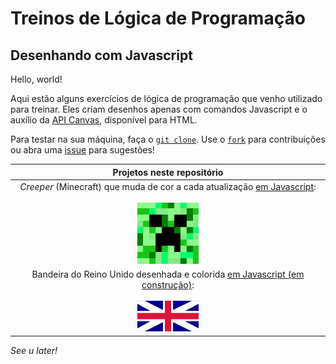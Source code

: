 # Treinos de Lógica de Programação

## Desenhando com Javascript

Hello, world! 

Aqui estão alguns exercícios de lógica de programação que venho utilizado para treinar. Eles criam desenhos apenas com comandos Javascript e o auxílio da [API Canvas](https://developer.mozilla.org/pt-BR/docs/Web/HTML/Element/canvas), disponível para HTML.

Para testar na sua máquina, faça o [`git clone`](https://docs.github.com/pt/free-pro-team@latest/github/creating-cloning-and-archiving-repositories/cloning-a-repository#clonar-um-reposit%C3%B3rio-usando-a-linha-de-comando). Use o [`fork`](https://www.digitalocean.com/community/tutorials/como-criar-um-pull-request-no-github-pt#:~:text=Fa%C3%A7a%20o%20Fork%20do%20Reposit%C3%B3rio&text=Ou%20voc%C3%AA%20pode%20procurar%20o,iniciar%20o%20processo%20de%20fork.) para contribuições ou abra uma [issue](https://github.com/marianavns/logica-desenhando-com-javascript/issues) para sugestões!

|                  Projetos neste repositório                  |
| :----------------------------------------------------------: |
| _Creeper_ (Minecraft) que muda de cor a cada atualização [em Javascript](https://github.com/marianavns/logica-desenhando-com-javascript/tree/main/creeper-minecraft):<br /><br /><img src='./assets/creeper-animation.gif' width=20%><br /> |
| Bandeira do Reino Unido desenhada e colorida [em Javascript (em construção)](https://github.com/marianavns/logica-desenhando-com-javascript/tree/main/united-kingdom-flag):<br /><br /><img src='./assets/union-jack.png' width='20%'><br /> |

_See u later!_



